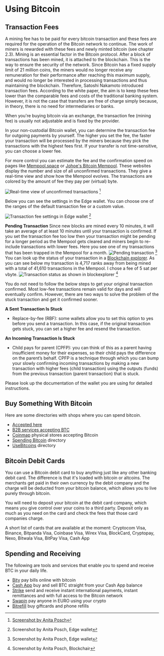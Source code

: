 # Using Bitcoin

## Transaction Fees
A mining fee has to be paid for every bitcoin transaction and these fees are required for the operation of the Bitcoin network to continue. The work of miners is rewarded with these fees and newly minted bitcoin (see chapter 2.3). Mining is an essential factor in the Bitcoin protocol. After a block of transactions has been mined, it is attached to the blockchain. This is the way to ensure the security of the network. Since Bitcoin has a fixed supply limit of 21 million coins, the miners would no longer receive any remuneration for their performance after reaching this maximum supply, and would no longer be interested in processing transactions and thus maintaining the blockchain. Therefore, Satoshi Nakamoto introduced transaction fees. According to the white paper, the aim is to keep these fees lower than the comparable fees and costs of the traditional banking system. However, it is not the case that transfers are free of charge simply because, in theory, there is no need for intermediaries or banks.

When you're buying bitcoin via an exchange, the transaction fee (mining fee) is usually not adjustable and is fixed by the provider.

In your non-custodial Bitcoin wallet, you can determine the transaction fee for outgoing payments by yourself. The higher you set the fee, the faster your transaction will be processed by the miners because they pick the transactions with the highest fees first. If your transfer is not time-sensitive, you can choose a lower fee.

For more control you can estimate the fee and the confirmation speed on pages like [Mempool.space](https://mempool.space/) or [Johoe's Bitcoin Mempool](https://jochen-hoenicke.de/queue/). These websites display the number and size of all unconfirmed transactions. They give a real-time view and show how the Mempool evolves. The transactions are colored by the amount of fee they pay per (virtual) byte.

![Real-time view of unconfirmed transactions](resources/_Mempool-space-white-back.png) [^74]

Below you can see the settings in the Edge wallet. You can choose one of the ranges of the default transaction fee or a custom value.

![Transaction fee settings in Edge wallet](resources/_transaction-fee-setting.png) [^75]

**Pending Transaction**
Since new blocks are mined every 10 minutes, it will take an average of at least 10 minutes until your transaction is confirmed. If you set the transaction fee too low then your transaction might be pending for a longer period as the Mempool gets cleared and miners begin to re-include transactions with lower fees. Here you see one of my transactions that has been trapped in the Mempool for a month.
![Pending transaction](resources/_Pending-transaction-edge.png) [^76]
You can look up the status of your transaction in a [Blockchain explorer](https://blockchair.com). As you can see below my transaction is 4,717 ranks away from being mined with a total of 41,610 transactions in the Mempool. I chose a fee of 5 sat per vbyte.
![Transaction status as shown in blockexplorer](resources/_Pending-transaction-explorer.png) [^77]

You do not need to follow the below steps to get your original transaction confirmed. Most low-fee transactions remain valid for days and will eventually confirm. However, there are two ways to solve the problem of the stuck transaction and get it confirmed sooner.

**A Sent Transaction Is Stuck**
* Replace-by-fee (RBF): some wallets allow you to set this option to yes before you send a transaction. In this case, if the original transaction gets stuck, you can set a higher fee and resend the transaction.

**An Incoming Transaction Is Stuck**
* Child pays for parent (CPFP): you can think of this as a parent having insufficient money for their expenses, so their child pays the difference on the parent’s behalf. CPFP is a technique through which you can bump your slowly confirming incoming transactions by making a new transaction with higher fees (child transaction) using the outputs (funds) from the previous transaction (parent transaction) that is stuck.

Please look up the documentation of the wallet you are using for detailed instructions.

## Buy Something With Bitcoin
Here are some directories with shops where you can spend bitcoin.
* [Accepted here](https://www.acceptedhere.io)
* [B2B services accepting BTC](https://cryptwerk.com/companies/b2b/btc/)
* [Coinmap](https://coinmap.org/view/) physical stores accepting Bitcoin
* [Spending Bitcoin](https://spending-bitcoin.com/) directory
* [UseBitcoins](https://usebitcoins.info/) directory

## Bitcoin Debit Cards
You can use a Bitcoin debit card to buy anything just like any other banking debit card. The difference is that it's loaded with bitcoin or altcoins. The merchants get paid in their own currency by the debit company and the charge will be deducted from your bitcoin balance, which allows you to live purely through bitcoin.

You will need to deposit your bitcoin at the debit card company, which means you give control over your coins to a third party. Deposit only as much as you need on the card and check the fees that those card companies charge.

A short list of cards that are available at the moment:
Cryptocom Visa, Binance, Bitpanda Visa, Coinbase Visa, Wirex Visa, BlockCard, Cryptopay, Nexo, Bitwala Visa, BitPay Visa, Cash App

## Spending and Receiving
The following are tools and services that enable you to spend and receive BTC in your daily life.
* [Bity](https://bity.com/products/crypto-online-bill-pay/) pay bills online with bitcoin
* [Cash App](https://cash.app/bitcoin) buy and sell BTC straight from your Cash App balance
* [Strike](https://global.strike.me/) send and receive instant international payments, instant remittances and with full access to the Bitcoin network
* [Swapin](https://www.swapin.com/) pay anyone in EURO using your crypto
* [Bitrefill](https://www.bitrefill.com/?hl=en) buy giftcards and phone refills

[^74]: [Screenshot by Anita Posch](https://mempool.space)  
[^75]: Screenshot by Anita Posch, Edge wallet  
[^76]: Screenshot by Anita Posch, Edge wallet  
[^77]: Screenshot by Anita Posch, Blockchair  